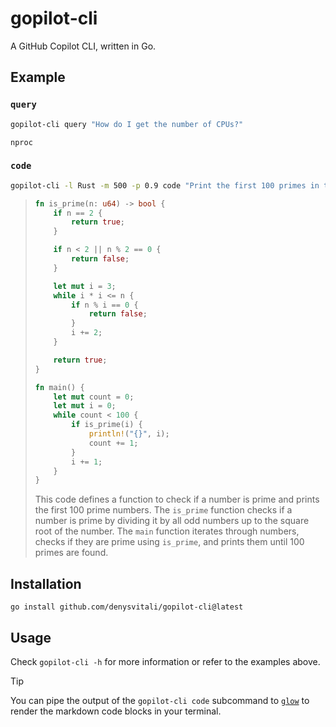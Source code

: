 # gopilot-cli

A GitHub Copilot CLI, written in Go.


## Example

### `query`

```bash
gopilot-cli query "How do I get the number of CPUs?"                                                                                                      (master !)
```

```plain
nproc
```

### `code`

```bash
gopilot-cli -l Rust -m 500 -p 0.9 code "Print the first 100 primes in the most efficient way possible"
```

> ```rust
> fn is_prime(n: u64) -> bool {
>     if n == 2 {
>         return true;
>     }
>
>     if n < 2 || n % 2 == 0 {
>         return false;
>     }
>
>     let mut i = 3;
>     while i * i <= n {
>         if n % i == 0 {
>             return false;
>         }
>         i += 2;
>     }
>
>     return true;
> }
>
> fn main() {
>     let mut count = 0;
>     let mut i = 0;
>     while count < 100 {
>         if is_prime(i) {
>             println!("{}", i);
>             count += 1;
>         }
>         i += 1;
>     }
> }
> ```
>
> This code defines a function to check if a number is prime and prints the first 100 prime numbers.
> The `is_prime` function checks if a number is prime by dividing it by all odd numbers up to the square root of the number.
> The `main` function iterates through numbers, checks if they are prime using `is_prime`, and prints them until 100 primes are found.

## Installation

```
go install github.com/denysvitali/gopilot-cli@latest
```

## Usage

Check `gopilot-cli -h` for more information or refer to the examples above.

> [!TIP]
> You can pipe the output of the `gopilot-cli code` subcommand to [`glow`](https://github.com/charmbracelet/glow)
> to render the markdown code blocks in your terminal.


